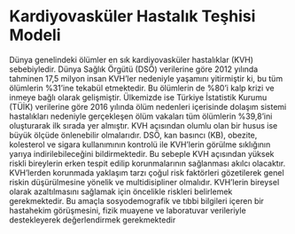# Kardiyovasküler Hastalık Teşhisi Modeli
Dünya genelindeki ölümler en sık kardiyovasküler hastalıklar (KVH) sebebiyledir. Dünya Sağlık
Örgütü (DSÖ) verilerine göre 2012 yılında tahminen 17,5 milyon insan KVH’ler nedeniyle yaşamını
yitirmiştir ki, bu tüm ölümlerin %31’ine tekabül etmektedir. Bu ölümlerin de %80’i kalp krizi ve inmeye bağlı olarak gelişmiştir. Ülkemizde ise Türkiye İstatistik Kurumu (TÜİK) verilerine göre 2016 yılında ölüm nedenleri içerisinde dolaşım sistemi hastalıkları nedeniyle gerçekleşen ölüm vakaları tüm ölümlerin %39,8’ini oluşturarak ilk sırada yer
almıştır.
KVH açısından olumlu olan bir husus ise büyük ölçüde önlenebilir olmalarıdır. DSÖ, kan basıncı (KB),
obezite, kolesterol ve sigara kullanımının kontrolü ile KVH’lerin görülme sıklığının yarıya indirilebileceğini bildirmektedir. Bu sebeple KVH açısından yüksek riskli bireylerin erken tespit edilip korunmalarının sağlanması akılcı olacaktır.
KVH’lerden korunmada yaklaşım tarzı çoğul risk
faktörleri gözetilerek genel riskin düşürülmesine
yönelik ve multidisipliner olmalıdır. KVH’lerin
bireysel olarak azaltılmasını sağlamak için öncelikle riskleri belirlemek gerekmektedir. Bu amaçla
sosyodemografik ve tıbbi bilgileri içeren bir hastahekim görüşmesini, fizik muayene ve laboratuvar
verileriyle destekleyerek değerlendirmek gerekmektedir
